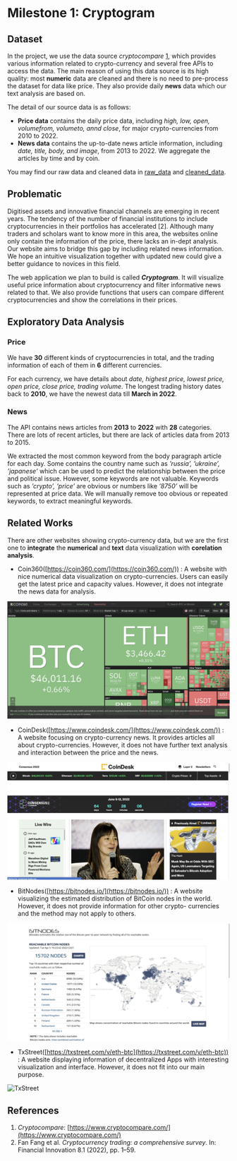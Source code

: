 # Milestone 1: Cryptogram

## Dataset

In the project, we use the data source *cryptocompare* [1](https://www.cryptocompare.com/), which provides various information related to crypto-currency and several free APIs to access the data. The main reason
of using this data source is its high quality: most **numeric** data are cleaned and there is no
need to pre-process the dataset for data like price. They also provide daily **news** data which
our text analysis are based on.

The detail of our source data is as follows:

- **Price data** contains the daily price data, including *high, low, open, volumefrom, volumeto,
annd close*, for major crypto-currencies from 2010 to 2022.
- **News data** contains the up-to-date news article information, including *date,
title, body, and image*, from 2013 to 2022. We aggregate the articles by time and by
coin.

You may find our raw data and cleaned data in [raw_data](../raw_data/) and [cleaned_data](../cleaned_data/).

## Problematic

Digitised assets and innovative financial channels are emerging in recent years. The tendency
of the number of financial institutions to include cryptocurrencies in their portfolios has
accelerated [2]. Although many traders and scholars want to know more in this area, the
websites online only contain the information of the price, there lacks an in-dept analysis. Our
website aims to bridge this gap by including related news information. We hope an intuitive
visualization together with updated new could give a better guidance to novices in this field.

The web application we plan to build is called **_Cryptogram_**. It will visualize useful price
information about cryptocurrency and filter informative news related to that. We also provide
functions that users can compare different cryptocurrencies and show the correlations in their
prices.

## Exploratory Data Analysis

### Price

We have **30** different kinds of cryptocurrencies in total, and the trading information of each
of them in **6** different currencies.

For each currency, we have details about *date, highest price, lowest price, open price, close
price, trading volume*. The longest trading history dates back to **2010**, we have the newest
data till **March in 2022**.

### News

The API contains news articles from **2013** to **2022** with **28** categories. There are lots of recent
articles, but there are lack of articles data from 2013 to 2015.

We extracted the most common keyword from the body paragraph article for each day.
Some contains the country name such as *’russia’, ’ukraine’, ’japanese’* which can be used to
predict the relationship between the price and political issue. However, some keywords are
not valuable. Keywords such as *’crypto’, ’price’* are obvious or numbers like *’8750’* will be
represented at price data. We will manually remove too obvious or repeated keywords, to
extract meaningful keywords.

## Related Works

There are other websites showing crypto-currency data, but we are the first one to **integrate**
the **numerical** and **text** data visualization with **corelation analysis**.

- Coin360([https://coin360.com/](https://coin360.com/)) : A website with nice numerical data visualization on
crypto-currencies. Users can easily get the latest price and capacity values. However, it
does not integrate the news data for analysis.

![Coin360](images/Coin360.png)

- CoinDesk([https://www.coindesk.com/](https://www.coindesk.com/)) : A website focusing on crypto-currency news.
It provides articles all about crypto-currencies. However, it does not have further text
analysis and interaction between the price and the news.

![CoinDesk](images/CoinDesk.png)

- BitNodes([https://bitnodes.io/](https://bitnodes.io/)) : A website visualizing the estimated distribution of
BitCoin nodes in the world. However, it does not provide information for other crypto-
currencies and the method may not apply to others.

![BitNodes](images/BitNodes.png)

- TxStreet([https://txstreet.com/v/eth-btc](https://txstreet.com/v/eth-btc)) : A website displaying information of decentralized Apps with interesting visualization and interface. However, it does not fit
into our main purpose.

![TxStreet](images/TxStreet.png)

## References

1. *Cryptocompare*: [https://www.cryptocompare.com/](https://www.cryptocompare.com/)
2. Fan Fang et al. *Cryptocurrency trading: a comprehensive survey*. In: Financial Innovation 8.1 (2022),
pp. 1–59.